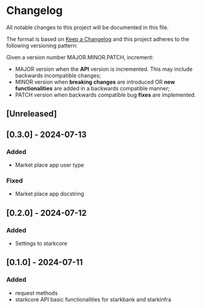 # Changelog

All notable changes to this project will be documented in this file.

The format is based on [Keep a Changelog](https://keepachangelog.com/en/1.0.0/)
and this project adheres to the following versioning pattern:

Given a version number MAJOR.MINOR.PATCH, increment:

- MAJOR version when the **API** version is incremented. This may include backwards incompatible changes;
- MINOR version when **breaking changes** are introduced OR **new functionalities** are added in a backwards compatible manner;
- PATCH version when backwards compatible bug **fixes** are implemented.


## [Unreleased]

## [0.3.0] - 2024-07-13
### Added
- Market place app user type
### Fixed
- Market place app docstring

## [0.2.0] - 2024-07-12
### Added
- Settings to starkcore

## [0.1.0] - 2024-07-11
### Added 
- request methods
- starkcore API basic functionalities for starkbank and starkinfra
